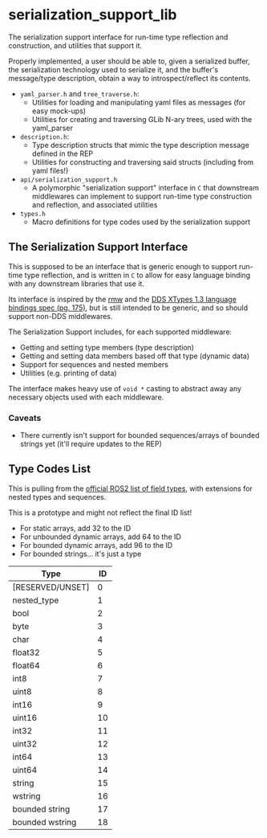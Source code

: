 # serialization_support_lib

The serialization support interface for run-time type reflection and construction, and utilities that support it.

Properly implemented, a user should be able to, given a serialized buffer, the serialization technology used to serialize it, and the buffer's message/type description, obtain a way to introspect/reflect its contents.

- `yaml_parser.h` and `tree_traverse.h`:
  - Utilities for loading and manipulating yaml files as messages (for easy mock-ups)
  - Utilities for creating and traversing GLib N-ary trees, used with the yaml_parser
- `description.h`:
  - Type description structs that mimic the type description message defined in the REP
  - Utilities for constructing and traversing said structs (including from yaml files!)
- `api/serialization_support.h`
  - A polymorphic "serialization support" interface in `C` that downstream middlewares can implement to support run-time type construction and reflection, and associated utilities
- `types.h`
  - Macro definitions for type codes used by the serialization support

## The Serialization Support Interface

This is supposed to be an interface that is generic enough to support run-time type reflection, and is written in `C` to allow for easy language binding with any downstream libraries that use it.

Its interface is inspired by the [rmw](https://github.com/ros2/rmw) and the [DDS XTypes 1.3 language bindings spec (pg. 175)](https://www.omg.org/spec/DDS-XTypes/1.3/PDF), but is still intended to be generic, and so should support non-DDS middlewares.

The Serialization Support includes, for each supported middleware:

- Getting and setting type members (type description)
- Getting and setting data members based off that type (dynamic data)
- Support for sequences and nested members
- Utilities (e.g. printing of data)

The interface makes heavy use of `void *` casting to abstract away any necessary objects used with each middleware.

### Caveats

- There currently isn't support for bounded sequences/arrays of bounded strings yet (it'll require updates to the REP)

## Type Codes List

This is pulling from the [official ROS2 list of field types](https://docs.ros.org/en/rolling/Concepts/About-ROS-Interfaces.html#field-types), with extensions for nested types and sequences.

This is a prototype and might not reflect the final ID list!

- For static arrays, add 32 to the ID
- For unbounded dynamic arrays, add 64 to the ID
- For bounded dynamic arrays, add 96 to the ID
- For bounded strings... it's just a type

| Type             | ID   |
| ---------------- | ---- |
| [RESERVED/UNSET] | 0    |
| nested_type      | 1    |
| bool             | 2    |
| byte             | 3    |
| char             | 4    |
| float32          | 5    |
| float64          | 6    |
| int8             | 7    |
| uint8            | 8    |
| int16            | 9    |
| uint16           | 10   |
| int32            | 11   |
| uint32           | 12   |
| int64            | 13   |
| uint64           | 14   |
| string           | 15   |
| wstring          | 16   |
| bounded string   | 17   |
| bounded wstring  | 18   |

